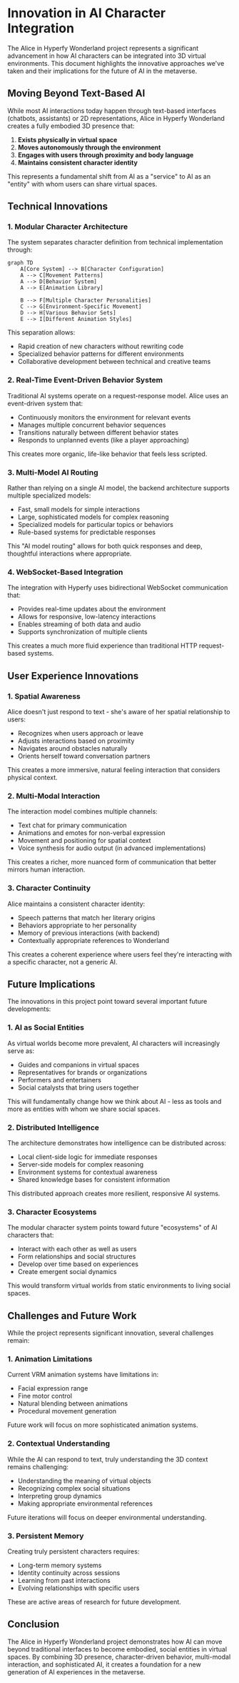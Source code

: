 # Innovation in AI Character Integration

The Alice in Hyperfy Wonderland project represents a significant advancement in how AI characters can be integrated into 3D virtual environments. This document highlights the innovative approaches we've taken and their implications for the future of AI in the metaverse.

## Moving Beyond Text-Based AI

While most AI interactions today happen through text-based interfaces (chatbots, assistants) or 2D representations, Alice in Hyperfy Wonderland creates a fully embodied 3D presence that:

1. **Exists physically in virtual space**
2. **Moves autonomously through the environment**
3. **Engages with users through proximity and body language**
4. **Maintains consistent character identity**

This represents a fundamental shift from AI as a "service" to AI as an "entity" with whom users can share virtual spaces.

## Technical Innovations

### 1. Modular Character Architecture

The system separates character definition from technical implementation through:

```mermaid
graph TD
    A[Core System] --> B[Character Configuration]
    A --> C[Movement Patterns]
    A --> D[Behavior System]
    A --> E[Animation Library]
    
    B --> F[Multiple Character Personalities]
    C --> G[Environment-Specific Movement]
    D --> H[Various Behavior Sets]
    E --> I[Different Animation Styles]
```

This separation allows:
- Rapid creation of new characters without rewriting code
- Specialized behavior patterns for different environments
- Collaborative development between technical and creative teams

### 2. Real-Time Event-Driven Behavior System

Traditional AI systems operate on a request-response model. Alice uses an event-driven system that:

- Continuously monitors the environment for relevant events
- Manages multiple concurrent behavior sequences
- Transitions naturally between different behavior states
- Responds to unplanned events (like a player approaching)

This creates more organic, life-like behavior that feels less scripted.

### 3. Multi-Model AI Routing

Rather than relying on a single AI model, the backend architecture supports multiple specialized models:

- Fast, small models for simple interactions
- Large, sophisticated models for complex reasoning
- Specialized models for particular topics or behaviors
- Rule-based systems for predictable responses

This "AI model routing" allows for both quick responses and deep, thoughtful interactions where appropriate.

### 4. WebSocket-Based Integration

The integration with Hyperfy uses bidirectional WebSocket communication that:

- Provides real-time updates about the environment
- Allows for responsive, low-latency interactions
- Enables streaming of both data and audio
- Supports synchronization of multiple clients

This creates a much more fluid experience than traditional HTTP request-based systems.

## User Experience Innovations

### 1. Spatial Awareness

Alice doesn't just respond to text - she's aware of her spatial relationship to users:

- Recognizes when users approach or leave
- Adjusts interactions based on proximity
- Navigates around obstacles naturally
- Orients herself toward conversation partners

This creates a more immersive, natural feeling interaction that considers physical context.

### 2. Multi-Modal Interaction

The interaction model combines multiple channels:

- Text chat for primary communication
- Animations and emotes for non-verbal expression
- Movement and positioning for spatial context
- Voice synthesis for audio output (in advanced implementations)

This creates a richer, more nuanced form of communication that better mirrors human interaction.

### 3. Character Continuity

Alice maintains a consistent character identity:

- Speech patterns that match her literary origins
- Behaviors appropriate to her personality
- Memory of previous interactions (with backend)
- Contextually appropriate references to Wonderland

This creates a coherent experience where users feel they're interacting with a specific character, not a generic AI.

## Future Implications

The innovations in this project point toward several important future developments:

### 1. AI as Social Entities

As virtual worlds become more prevalent, AI characters will increasingly serve as:

- Guides and companions in virtual spaces
- Representatives for brands or organizations
- Performers and entertainers
- Social catalysts that bring users together

This will fundamentally change how we think about AI - less as tools and more as entities with whom we share social spaces.

### 2. Distributed Intelligence

The architecture demonstrates how intelligence can be distributed across:

- Local client-side logic for immediate responses
- Server-side models for complex reasoning
- Environment systems for contextual awareness
- Shared knowledge bases for consistent information

This distributed approach creates more resilient, responsive AI systems.

### 3. Character Ecosystems

The modular character system points toward future "ecosystems" of AI characters that:

- Interact with each other as well as users
- Form relationships and social structures
- Develop over time based on experiences
- Create emergent social dynamics

This would transform virtual worlds from static environments to living social spaces.

## Challenges and Future Work

While the project represents significant innovation, several challenges remain:

### 1. Animation Limitations

Current VRM animation systems have limitations in:

- Facial expression range
- Fine motor control
- Natural blending between animations
- Procedural movement generation

Future work will focus on more sophisticated animation systems.

### 2. Contextual Understanding

While the AI can respond to text, truly understanding the 3D context remains challenging:

- Understanding the meaning of virtual objects
- Recognizing complex social situations
- Interpreting group dynamics
- Making appropriate environmental references

Future iterations will focus on deeper environmental understanding.

### 3. Persistent Memory

Creating truly persistent characters requires:

- Long-term memory systems
- Identity continuity across sessions
- Learning from past interactions
- Evolving relationships with specific users

These are active areas of research for future development.

## Conclusion

The Alice in Hyperfy Wonderland project demonstrates how AI can move beyond traditional interfaces to become embodied, social entities in virtual spaces. By combining 3D presence, character-driven behavior, multi-modal interaction, and sophisticated AI, it creates a foundation for a new generation of AI experiences in the metaverse.
